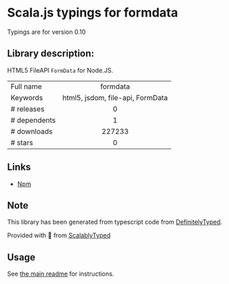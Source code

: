 
# Scala.js typings for formdata

Typings are for version 0.10

## Library description:
HTML5 FileAPI `FormData` for Node.JS.

|                    |                 |
| ------------------ | :-------------: |
| Full name          | formdata |
| Keywords           | html5, jsdom, file-api, FormData |
| # releases         | 0 |
| # dependents       | 1 |
| # downloads        | 227233 |
| # stars            | 0 |

## Links
- [Npm](https://www.npmjs.com/package/formdata)
    


## Note
This library has been generated from typescript code from [DefinitelyTyped](https://definitelytyped.org).

Provided with :purple_heart: from [ScalablyTyped](https://github.com/oyvindberg/ScalablyTyped)

## Usage
See [the main readme](../../readme.md) for instructions.


